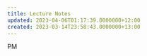 ```yaml
---
title: Lecture Notes
updated: 2023-04-06T01:17:39.0000000+12:00
created: 2023-03-14T23:58:43.0000000+13:00
---
```


PM
